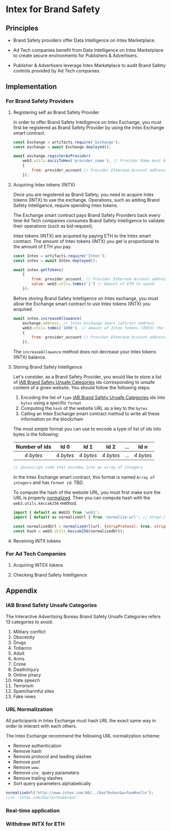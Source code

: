 # Intex for Brand Safety

## Principles

- Brand Safety providers offer Data Intelligence on Intex Marketplace.

- Ad Tech companies benefit from Data Intelligence on Intex Marketplace to create secure environments for Publishers & Advertisers.

- Publisher & Advertisers leverage Intex Marketplace to audit Brand Safety controls provided by Ad Tech companies.

## Implementation

### For Brand Safety Providers

1. Registering self as Brand Safety Provider

    In order to offer Brand Safety Intelligence on Intex Exchange, you must first be registered as Brand Safety Provider by using the Intex Exchange smart contract.

    ```javascript
    const Exchange = artifacts.require('Exchange');
    const exchange = await Exchange.deployed();

    await exchange.registerAsProvider(
        web3.utils.asciiToHex('provider_name'), // Provider Name must be less than 32 characters long
        {
            from: provider_account // Provider Ethereum Account address
        });
    ```

2. Acquiring Intex tokens (INTX)

    Once you are registered as Brand Safety, you need to acquire Intex tokens (INTX) to use the exchange. Operations, such as adding Brand Safety Intelligence, require spending Intex tokens.

    The Exchange smart contract pays Brand Safety Providers back every time Ad Tech companies consumes Brand Safety Intelligence to validate their operations (such as bid request).

    Intex tokens (INTX) are acquired by paying ETH to the Intex smart contract. The amount of Intex tokens (INTX) you get is proportional to the amount of ETH you pay.

    ```javascript
    const Intex = artifacts.require('Intex');
    const intex = await Intex.deployed();

    await intex.getTokens(
        {
            from: provider_account, // Provider Ethereum Account address
            value: web3.utils.toWei('1') // Amount of ETH to spend
        });
    ```

    Before storing Brand Safety Intelligence on Intex exchange, you must allow the Exchange smart contract to use Intex tokens (INTX) you acquired.

    ```javascript
    await intex.increaseAllowance(
        exchange.address, // Intex Exchange smart contract address
        web3.utils.toWei('1000'), // Amount of Intex tokens (INTX) the Exchange smart contract is allowed to spend on your behalf
        {
            from: provider_account // Provider Ethereum Account address
        });
    ```

    The `increaseAllowance` method does not decrease your Intex tokens (INTX) balance.

3. Storing Brand Safety Intelligence

    Let's consider, as a Brand Safety Provider, you would like to store a list of [IAB Brand Safety Unsafe Categories](#iab) ids corresponding to unsafe content of a given website.
    You should follow the following steps:

    1. Encoding the list of `type` [IAB Brand Safety Unsafe Categories](#iab) ids into `bytes` using a specific `format`
    2. Computing the `hash` of the website URL as a key to the `bytes`
    3. Calling an Intex Exchange smart contract method to write all these information on the blockchain

    The most simple format you can use to encode a type of list of ids into bytes is the following:

    |Number of ids|Id 0     |Id 1     |Id 2     |...|Id *n*   |
    |:-----------:|:-------:|:-------:|:-------:|:-:|:-------:|
    |*4 bytes*    |*4 bytes*|*4 bytes*|*4 bytes*|...|*4 bytes*|

    ```javascript
    // Javascript code that encodes into an array of integers
    ```

    In the Intex Exchange smart contract, this format is named `Array of integers` and has `format id`: *TBD*.

    To compute the hash of the website URL, you must first make sure the URL is properly [normalized](#url).
    Then you can compute hash with the `web3.utils.keccak256` method.

    ```javascript
    import { default as Web3} from 'web3';
    import { default as normalizeUrl } from 'normalize-url'; // https://github.com/sindresorhus/normalize-url

    const normalizedUrl = normalizeUrl(url, {stripProtocol: true, stripHash: true});
    const hash = web3.utils.keccak256(normalizedUrl);
    ```

4. Receiving INTX tokens

### For Ad Tech Companies

1. Acquiring INTEX tokens

2. Checking Brand Safety Intelligence

## Appendix

<a name="iab"></a>
### IAB Brand Safety Unsafe Categories

The Interactive Advertising Bureau Brand Safety Unsafe Categories refers 13 categories to avoid:
1. Military conflict
2. Obscenity
3. Drugs
4. Tobacco
5. Adult
6. Arms
7. Crime
8. Death/injury
9. Online piracy
10. Hate speech
11. Terrorism
12. Spam/harmful sites
13. Fake news

<a name="url"></a>
### URL Normalization

All participants in Intex Exchange must hash URL the exact same way in order to interact with each others.

The Intex Exchange recommend the following URL normalization scheme:
- Remove authentication
- Remove hash
- Remove protocol and leading slashes
- Remove port
- Remove `www.`
- Remove `utm_` query parameters
- Remove trailing slashes
- Sort query parameters alphabetically

```javascript
normalizeUrl('http://www.intex.com:80/../baz?b=bar&a=foo#hello');
//=> 'intex.com/baz?a=foo&b=bar'
```

### Real-time application

### Withdraw INTX for ETH
